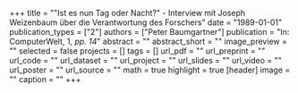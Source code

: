 +++
title = "\"Ist es nun Tag oder Nacht?\" - Interview mit Joseph Weizenbaum über die Verantwortung des Forschers"
date = "1989-01-01"
publication_types = ["2"]
authors = ["Peter Baumgartner"]
publication = "In: ComputerWelt, 1, _pp. 14_"
abstract = ""
abstract_short = ""
image_preview = ""
selected = false
projects = []
tags = []
url_pdf = ""
url_preprint = ""
url_code = ""
url_dataset = ""
url_project = ""
url_slides = ""
url_video = ""
url_poster = ""
url_source = ""
math = true
highlight = true
[header]
image = ""
caption = ""
+++

